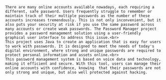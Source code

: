 	There are many online accounts available nowadays, each requiring a different, safe password. Users frequently struggle to remember or maintain track of their multiple passwords as the number of these accounts increases tremendously. This is not only inconvenient, but it also puts your security at risk if you use the same password across many accounts or create weak passwords. The Password Manager project provides a password management solution using a user-friendly graphical user interface to address this issue.<br>
	This project uses Java to create an application that is easy for users to work with passwords. It is designed to meet the needs of today's digital environment, where strong and unique passwords are required to protect personal information and assets online.<br>
	This password management system is based on voice data and technology, making it efficient and secure. With this tool, users can manage their online accounts with confidence, knowing  that their passwords are not only strong and unique, but also well protected against hacking.
